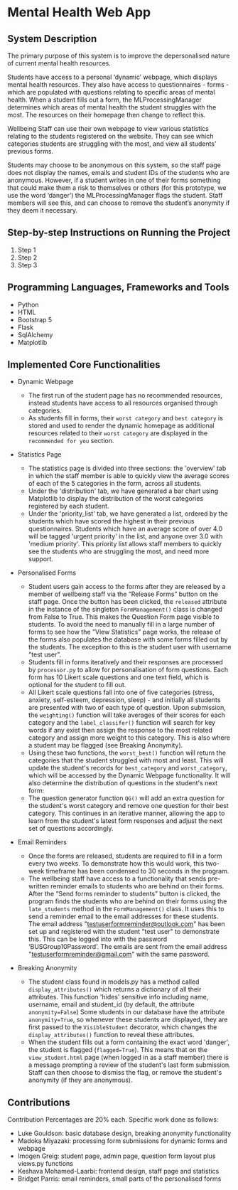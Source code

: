# Mental Health Web App

## System Description

The primary purpose of this system is to improve the depersonalised nature of current mental health resources.

Students have access to a personal ‘dynamic’ webpage, which displays mental health resources.
They also have access to questionnaires - forms - which are populated with questions relating to specific areas of mental health.
When a student fills out a form, the MLProcessingManager determines which areas of mental health the student struggles with the most.
The resources on their homepage then change to reflect this.

Wellbeing Staff can use their own webpage to view various statistics relating to the students registered on the website.
They can see which categories students are struggling with the most, and view all students’ previous forms.

Students may choose to be anonymous on this system, so the staff page does not display the names, emails and student IDs of the students who are anonymous.
However, if a student writes in one of their forms something that could make them a risk to themselves or others (for this prototype, we use the word ‘danger’) the MLProcessingManager flags the student.
Staff members will see this, and can choose to remove the student’s anonymity if they deem it necessary.

## Step-by-step Instructions on Running the Project

1. Step 1
2. Step 2
3. Step 3

## Programming Languages, Frameworks and Tools

- Python
- HTML
- Bootstrap 5
- Flask
- SqlAlchemy
- Matplotlib

## Implemented Core Functionalities

- Dynamic Webpage

  - The first run of the student page has no recommended resources, instead students have access to all resources organised through categories.
  - As students fill in forms, their `worst category` and `best category` is stored and used to render the dynamic homepage as additional resources related to their `worst category` are displayed in the `recommended for you` section.
- Statistics Page

  - The statistics page is divided into three sections: the 'overview' tab in which the staff member is able to quickly view the average scores of each of the 5 categories in the form, across all students.
  - Under the 'distribution' tab, we have generated a bar chart using Matplotlib to display the distribution of the worst categories registered by each student.
  - Under the 'priority_list' tab, we have generated a list, ordered by the students which have scored the highest in their previous questionnaires. Students which have an average score of over 4.0 will be tagged 'urgent priority' in the list, and anyone over 3.0 with 'medium priority'. This priority list allows staff members to quickly see the students who are struggling the most, and need more support.
- Personalised Forms

    -	Student users gain access to the forms after they are released by a member of wellbeing staff via the “Release Forms” button on the staff page. Once the button has been clicked, the `released` attribute in the instance of the singleton `FormManagement()` class is changed from False to True. This makes the Question Form page visible to students. To avoid the need to manually fill in a large number of forms to see how the "View Statistics" page works, the release of the forms also populates the database with some forms filled out by the students. The exception to this is the student user with username "test user".
  - Students fill in forms iteratively and their responses are processed by `processor.py` to allow for personalisation of form questions. Each form has 10 Likert scale questions and one text field, which is optional for the student to fill out.
  - All Likert scale questions fall into one of five categories (stress, anxiety, self-esteem, depression, sleep) - and initially all students are presented with two of each type of question. Upon submission, the `weighting()` function will take averages of their scores for each category and the `label_classifer()` function will search for key words if any exist then assign the response to the most related category and assign more weight to this category. This is also where a student may be flagged (see Breaking Anonymity).
  - Using these two functions, the `worst_best()` function will return the categories that the student struggled with most and least. This will update the student's records for `best_category` and `worst_category`, which will be accessed by the Dynamic Webpage functionality. It will also determine the distribution of questions in the student's next form:
  - The question generator function `QG()` will add an extra question for the student's worst category and remove one question for their best category. This continues in an iterative manner, allowing the app to learn from the student's latest form responses and adjust the next set of questions accordingly.
- Email Reminders

  -	Once the forms are released, students are required to fill in a form every two weeks. To demonstrate how this would work, this two-week timeframe has been condensed to 30 seconds in the program.
  -	The wellbeing staff have access to a functionality that sends pre-written reminder emails to students who are behind on their forms. After the “Send forms reminder to students” button is clicked, the program finds the students who are behind on their forms using the `late_students` method in the `FormManagement()` class. It uses this to send a reminder email to the email addresses for these students. The email address "testuserformreminder@outlook.com" has been set up and registered with the student "test user" to demonstrate this. This can be logged into with the password ‘BUSGroup10Password’. The emails are sent from the email address "testuserformreminder@gmail.com" with the same password. 
- Breaking Anonymity

  - The student class found in models.py has a method called `display_attributes()` which returns a dictionary of all their attributes.
    This function 'hides' sensitive info including name, username, email and student_id (by default, the attribute `anonymity=False`)
    Some students in our database have the attribute `anonymity=True`, so whenever these students are displayed, they are first passed to the
    `VisibleStudent` decorator, which changes the `display_attributes()` function to reveal these attributes.
  - When the student fills out a form containing the exact word 'danger', the student is flagged (`flagged=True`). This means that on the
    `view_student.html` page (when logged in as a staff member) there is a message prompting a review of the student's last form submission.
    Staff can then choose to dismiss the flag, or remove the student's anonymity (if they are anonymous).

## Contributions

Contribution Percentages are 20% each. Specific work done as follows:

- Luke Gouldson: basic database design, breaking anonymity functionality
- Madoka Miyazaki: processing form submissions for dynamic forms and webpage
- Imogen Greig: student page, admin page, question form layout plus views.py functions
- Keshava Mohamed-Laarbi: frontend design, staff page and statistics
- Bridget Parris: email reminders, small parts of the personalised forms
